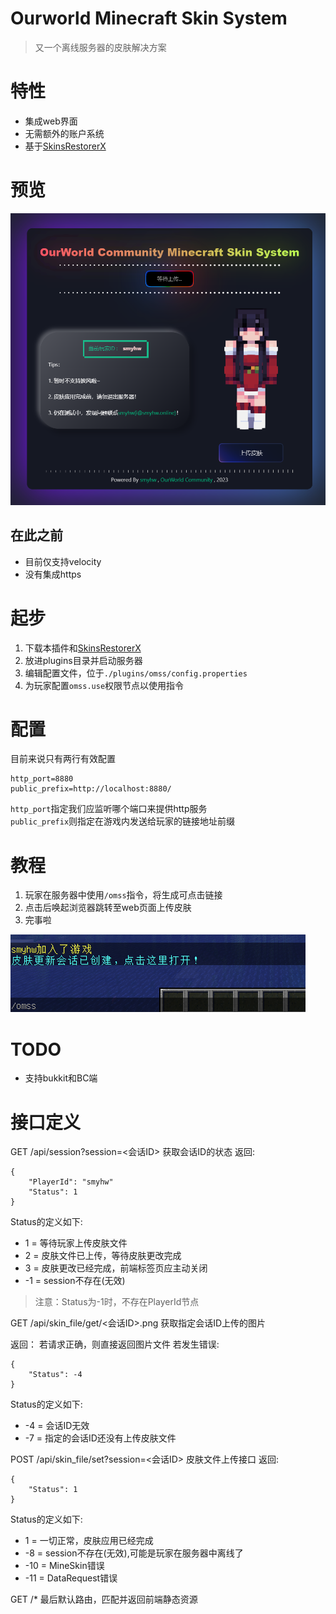# Ourworld Minecraft Skin System
> 又一个离线服务器的皮肤解决方案

# 特性
* 集成web界面
* 无需额外的账户系统
* 基于[SkinsRestorerX](https://github.com/SkinsRestorer/)

# 预览
![预览图片](./doc/awa.png)

## 在此之前
* 目前仅支持velocity
* 没有集成https

# 起步
1. 下载本插件和[SkinsRestorerX](https://github.com/SkinsRestorer/)
2. 放进plugins目录并启动服务器
3. 编辑配置文件，位于`./plugins/omss/config.properties`
4. 为玩家配置`omss.use`权限节点以使用指令

# 配置
目前来说只有两行有效配置
```
http_port=8880
public_prefix=http://localhost:8880/
```
`http_port`指定我们应监听哪个端口来提供http服务  
`public_prefix`则指定在游戏内发送给玩家的链接地址前缀

# 教程
1. 玩家在服务器中使用`/omss`指令，将生成可点击链接
2. 点击后唤起浏览器跳转至web页面上传皮肤
3. 完事啦

![示例图](./doc/img1.png)


# TODO
* 支持bukkit和BC端

# 接口定义

GET /api/session?session=<会话ID>
获取会话ID的状态
返回:
```
{
    "PlayerId": "smyhw"
    "Status": 1
}
```
Status的定义如下:
* 1 = 等待玩家上传皮肤文件
* 2 = 皮肤文件已上传，等待皮肤更改完成
* 3 = 皮肤更改已经完成，前端标签页应主动关闭
* -1 = session不存在(无效)
> 注意：Status为-1时，不存在PlayerId节点


GET /api/skin_file/get/<会话ID>.png
获取指定会话ID上传的图片

返回：
若请求正确，则直接返回图片文件
若发生错误:
```
{
    "Status": -4
}
```
Status的定义如下:
* -4 = 会话ID无效
* -7 = 指定的会话ID还没有上传皮肤文件

POST /api/skin_file/set?session=<会话ID>
皮肤文件上传接口
返回:
```
{
    "Status": 1
}
```

Status的定义如下:
* 1 = 一切正常，皮肤应用已经完成
* -8 = session不存在(无效),可能是玩家在服务器中离线了
* -10 = MineSkin错误
* -11 = DataRequest错误


GET /*
最后默认路由，匹配并返回前端静态资源